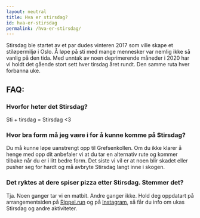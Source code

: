 ```yaml
---
layout: neutral
title: Hva er stirsdag?
id: hva-er-stirsdag
permalink: /hva-er-stirsdag/
---
```


Stirsdag ble startet av et par dudes vinteren 2017 som ville skape et stiløpermiljø i Oslo. Å løpe på sti med mange mennesker var nemlig ikke så vanlig på den tida. Med unntak av noen deprimerende måneder i 2020 har vi holdt det gående stort sett hver tirsdag året rundt. Den samme ruta hver forbanna uke. 

## FAQ:
### Hvorfor heter det Stirsdag?
Sti + tirsdag = Stirsdag <3

### Hvor bra form må jeg være i for å kunne komme på Stirsdag?
Du må kunne løpe uanstrengt opp til Grefsenkollen. Om du ikke klarer å henge med opp dit anbefaler vi at du tar en alternativ rute og kommer tilbake når du er i litt bedre form. Det siste vi vil er at noen blir skadet eller pusher seg for hardt og må avbryte Stirsdag langt inne i skogen. 

### Det ryktes at dere spiser pizza etter Stirsdag. Stemmer det?
Tja. Noen ganger tar vi en matbit. Andre ganger ikke. Hold deg oppdatart på arrangementsiden på [Rippel.run](https://rippel.run/club/sky-blazers/) og på [Instagram](https://instagram.com/skyblazersrunning), så får du info om ukas Stirsdag og andre aktiviteter. 